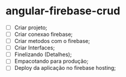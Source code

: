 # angular-firebase-crud

- [ ] Criar projeto;
- [ ] Criar conexao firebase;
- [ ] Criar metodos com o firebase;
- [ ] Criar Interfaces;
- [ ] Finelizando (Detalhes);
- [ ] Empacotando para produção;
- [ ] Deploy da aplicação no firebase hosting;
